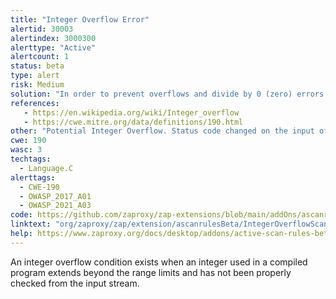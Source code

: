 ```yaml
---
title: "Integer Overflow Error"
alertid: 30003
alertindex: 3000300
alerttype: "Active"
alertcount: 1
status: beta
type: alert
risk: Medium
solution: "In order to prevent overflows and divide by 0 (zero) errors in the application, please rewrite the backend program, checking if the values of integers being processed are within the application's allowed range. This will require a recompilation of the backend executable."
references:
   - https://en.wikipedia.org/wiki/Integer_overflow
   - https://cwe.mitre.org/data/definitions/190.html
other: "Potential Integer Overflow. Status code changed on the input of a long string of random integers."
cwe: 190
wasc: 3
techtags: 
  - Language.C
alerttags: 
  - CWE-190
  - OWASP_2017_A01
  - OWASP_2021_A03
code: https://github.com/zaproxy/zap-extensions/blob/main/addOns/ascanrulesBeta/src/main/java/org/zaproxy/zap/extension/ascanrulesBeta/IntegerOverflowScanRule.java
linktext: "org/zaproxy/zap/extension/ascanrulesBeta/IntegerOverflowScanRule.java"
help: https://www.zaproxy.org/docs/desktop/addons/active-scan-rules-beta/#id-30003
---
```

An integer overflow condition exists when an integer used in a compiled program extends beyond the range limits and has not been properly checked from the input stream.
